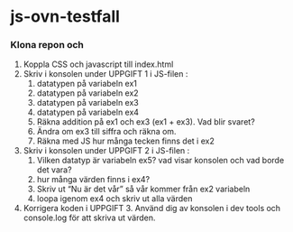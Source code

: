 # js-ovn-testfall

### Klona repon och
 
1. Koppla CSS och javascript till index.html
2. Skriv i konsolen under UPPGIFT 1 i JS-filen :
   1. datatypen på variabeln ex1
   2. datatypen på variabeln ex2
   3. datatypen på variabeln ex3
   4. datatypen på variabeln ex4
   5. Räkna addition på ex1 och ex3 (ex1 + ex3). Vad blir svaret?
   6. Ändra om ex3 till siffra och räkna om.
   7. Räkna med JS hur många tecken finns det i ex2
3. Skriv i konsolen under UPPGIFT 2 i JS-filen :
   1. Vilken datatyp är variabeln ex5? vad visar konsolen och vad borde det vara?
   2. hur många värden finns i ex4?
   3. Skriv ut “Nu är det vår” så vår kommer från ex2 variabeln
   4. loopa igenom ex4 och skriv ut alla värden
4. Korrigera koden i UPPGIFT 3. Använd dig av konsolen i dev tools och console.log för att skriva ut värden.
